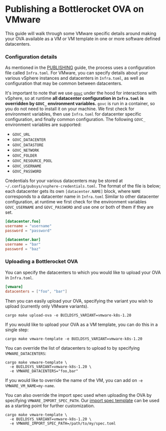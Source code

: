 # Publishing a Bottlerocket OVA on VMware

This guide will walk through some VMware specific details around making your OVA available as a VM or VM template in one or more software defined datacenters.

### Configuration details

As mentioned in the [PUBLISHING](PUBLISHING.md) guide, the process uses a configuration file called `Infra.toml`.
For VMware, you can specify details about your various vSphere instances and datacenters in `Infra.toml`, as well as configuration that may be common between datacenters.

It's important to note that we use [`govc`](https://github.com/vmware/govmomi/tree/master/govc) under the hood for interactions with vSphere, so at runtime **all datacenter configuration in `Infra.toml` is overridden by `GOVC_` environment variables.**
`govc` is run in a container, so you do not need to install it on your machine.
We first check for environment variables, then use `Infra.toml` for datacenter specific configuration, and finally common configuration.
The following `GOVC_` environment variables are supported:
* `GOVC_URL`
* `GOVC_DATACENTER`
* `GOVC_DATASTORE`
* `GOVC_NETWORK`
* `GOVC_FOLDER`
* `GOVC_RESOURCE_POOL`
* `GOVC_USERNAME`
* `GOVC_PASSWORD`

Credentials for your various datacenters may be stored at `~/.config/pubsys/vsphere-credentials.toml`.
The format of the file is below; each datacenter gets its own `[datacenter.NAME]` block, where `NAME` corresponds to a datacenter name in `Infra.toml`
Similar to other datacenter configuration, at runtime we first check for the environment variables `GOVC_USERNAME` and `GOVC_PASSWORD` and use one or both of them if they are set.

```toml
[datacenter.foo]
username = "username"
password = "password"

[datacenter.bar]
username = "bar"
password = "baz"
```

### Uploading a Bottlerocket OVA

You can specify the datacenters to which you would like to upload your OVA in `Infra.toml`.

```toml
[vmware]
datacenters = ["foo", "bar"]
```

Then you can easily upload your OVA, specifying the variant you wish to upload (currently only VMware variants).

```shell
cargo make upload-ova -e BUILDSYS_VARIANT=vmware-k8s-1.20
```

If you would like to upload your OVA as a VM template, you can do this in a single step:

```shell
cargo make vmware-template -e BUILDSYS_VARIANT=vmware-k8s-1.20
```

You can override the list of datacenters to upload to by specifying `VMWARE_DATACENTERS`:

```shell
cargo make vmware-template \
  -e BUILDSYS_VARIANT=vmware-k8s-1.20 \
  -e VMWARE_DATACENTERS="foo,bar"
```

If you would like to override the name of the VM, you can add on `-e VMWARE_VM_NAME=my-name`.

You can also override the import spec used when uploading the OVA by specifying `VMWARE_IMPORT_SPEC_PATH`.
Our [import spec template](tools/pubsys/support/vmware/import_spec.template) can be used as a starting point for further customization.

```shell
cargo make vmware-template \
  -e BUILDSYS_VARIANT=vmware-k8s-1.20 \
  -e VMWARE_IMPORT_SPEC_PATH=/path/to/my/spec.toml
```
